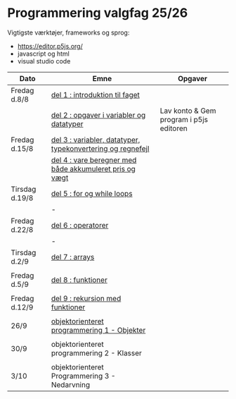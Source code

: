 # Programmering valgfag 25/26

Vigtigste værktøjer, frameworks og sprog:
- https://editor.p5js.org/
- javascript og html
- visual studio code 


| Dato           | Emne                                                                     | Opgaver                                  |
| ---------------| -----------------------------------------                                | ---------------------------------------  |
| Fredag d.8/8   | [del 1 : introduktion til faget](/dag1/del1.md)                          |                                          |
|                | [del 2 : opgaver i variabler og datatyper](/dag1/del2.md)                | Lav konto & Gem program i p5js editoren  |
| Fredag d.15/8  | [del 3 : variabler, datatyper, typekonvertering og regnefejl](/dag2/del3.md)|                                       |
|                | [del 4 : vare beregner med både akkumuleret pris og vægt](/dag2/del4.md) |                                          |
| Tirsdag d.19/8 | [del 5 : for og while loops](/dag3/del5.md)                              |                                          |
|                | -                                                                        |                                          |
| Fredag d.22/8  | [del 6 : operatorer](/dag4/del6_operatorer.md)                           |                                          |
|                | -                                                                        |                                          |
| Tirsdag d.2/9  | [del 7 : arrays](/dag5/del7_arrays.md)                                   |                                          |
|                |                                                                          |                                          |
| Fredag d.5/9   | [del 8 : funktioner](/dag6/del8_funktioner.md)                           |                                          |
|                |                                                                          |                                          |
| Fredag d.12/9  | [del 9 : rekursion med funktioner](/dag7/del9_rekursion.md)              |                                          |
|                |                                                                          |                                          |
| 26/9           | [objektorienteret programmering 1 - Objekter](/dag8/del10_oop_objekter.md)|                                          |
|                |                                                                          |                                          |
| 30/9           | objektorienteret programmering 2 - Klasser                               |                                          |
|                |                                                                          |                                          |
| 3/10           | objektorienteret Programmering 3 - Nedarvning                            |                                          |
